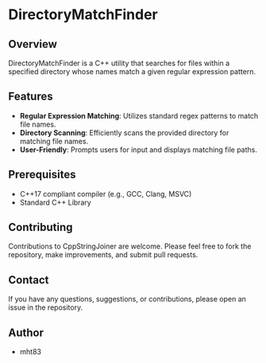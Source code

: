 # DirectoryMatchFinder

## Overview
DirectoryMatchFinder is a C++ utility that searches for files within a specified directory whose names match a given regular expression pattern.

## Features
- **Regular Expression Matching**: Utilizes standard regex patterns to match file names.
- **Directory Scanning**: Efficiently scans the provided directory for matching file names.
- **User-Friendly**: Prompts users for input and displays matching file paths.

## Prerequisites
- C++17 compliant compiler (e.g., GCC, Clang, MSVC)
- Standard C++ Library

## Contributing
Contributions to CppStringJoiner are welcome. Please feel free to fork the repository, make improvements, and submit pull requests.

## Contact
If you have any questions, suggestions, or contributions, please open an issue in the repository.

## Author
- mht83
